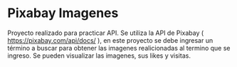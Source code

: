 # Pixabay Imagenes
Proyecto realizado para practicar API.
Se utiliza la API de Pixabay ( https://pixabay.com/api/docs/ ), en este proyecto se debe ingresar un término a buscar para obtener las imagenes realicionadas al termino
que se ingreso. Se pueden visualizar las imagenes, sus likes y visitas.
